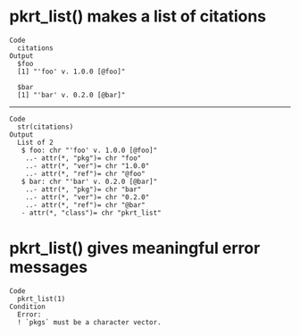 # pkrt_list() makes a list of citations

    Code
      citations
    Output
      $foo
      [1] "'foo' v. 1.0.0 [@foo]"
      
      $bar
      [1] "'bar' v. 0.2.0 [@bar]"
      

---

    Code
      str(citations)
    Output
      List of 2
       $ foo: chr "'foo' v. 1.0.0 [@foo]"
        ..- attr(*, "pkg")= chr "foo"
        ..- attr(*, "ver")= chr "1.0.0"
        ..- attr(*, "ref")= chr "@foo"
       $ bar: chr "'bar' v. 0.2.0 [@bar]"
        ..- attr(*, "pkg")= chr "bar"
        ..- attr(*, "ver")= chr "0.2.0"
        ..- attr(*, "ref")= chr "@bar"
       - attr(*, "class")= chr "pkrt_list"

# pkrt_list() gives meaningful error messages

    Code
      pkrt_list(1)
    Condition
      Error:
      ! `pkgs` must be a character vector.

